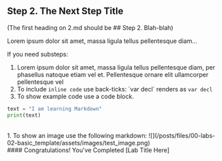 ## Step 2. The Next Step Title

(The first heading on 2.md should be ## Step 2. Blah-blah)

Lorem ipsum dolor sit amet, massa ligula tellus pellentesque diam...

If you need substeps:

1. Lorem ipsum dolor sit amet, massa ligula tellus pellentesque diam, per phasellus natoque etiam vel et. 
  Pellentesque ornare elit ullamcorper pellentesque vel
1. To include `inline code` use back-ticks: \`var decl\` renders as `var decl`
1. To show example code use a code block.
``` python
text = "I am learning Markdown"
print(text)
```
<br/>
1. To show an image use the following markdown:
  ![](/posts/files/00-labs-02-basic_template/assets/images/test_image.png)

</br>
#### Congratulations! You've Completed [Lab Title Here]
